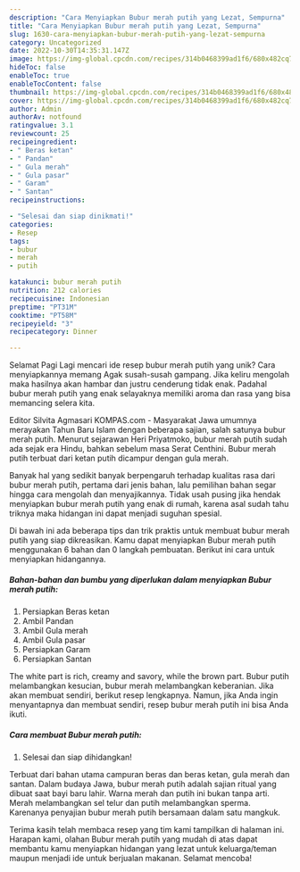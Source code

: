 ```yaml
---
description: "Cara Menyiapkan Bubur merah putih yang Lezat, Sempurna"
title: "Cara Menyiapkan Bubur merah putih yang Lezat, Sempurna"
slug: 1630-cara-menyiapkan-bubur-merah-putih-yang-lezat-sempurna
category: Uncategorized
date: 2022-10-30T14:35:31.147Z
image: https://img-global.cpcdn.com/recipes/314b0468399ad1f6/680x482cq70/bubur-merah-putih-foto-resep-utama.jpg
hideToc: false
enableToc: true
enableTocContent: false
thumbnail: https://img-global.cpcdn.com/recipes/314b0468399ad1f6/680x482cq70/bubur-merah-putih-foto-resep-utama.jpg
cover: https://img-global.cpcdn.com/recipes/314b0468399ad1f6/680x482cq70/bubur-merah-putih-foto-resep-utama.jpg
author: Admin
authorAv: notfound
ratingvalue: 3.1
reviewcount: 25
recipeingredient:
- " Beras ketan"
- " Pandan"
- " Gula merah"
- " Gula pasar"
- " Garam"
- " Santan"
recipeinstructions:

- "Selesai dan siap dinikmati!"
categories:
- Resep
tags:
- bubur
- merah
- putih

katakunci: bubur merah putih 
nutrition: 212 calories
recipecuisine: Indonesian
preptime: "PT31M"
cooktime: "PT58M"
recipeyield: "3"
recipecategory: Dinner

---
```



Selamat Pagi Lagi mencari ide resep bubur merah putih yang unik? Cara menyiapkannya memang Agak susah-susah gampang. Jika keliru mengolah maka hasilnya akan hambar dan justru cenderung tidak enak. Padahal bubur merah putih yang enak selayaknya memiliki aroma dan rasa yang bisa memancing selera kita.


Editor Silvita Agmasari KOMPAS.com - Masyarakat Jawa umumnya merayakan Tahun Baru Islam dengan beberapa sajian, salah satunya bubur merah putih. Menurut sejarawan Heri Priyatmoko, bubur merah putih sudah ada sejak era Hindu, bahkan sebelum masa Serat Centhini. Bubur merah putih terbuat dari ketan putih dicampur dengan gula merah.

Banyak hal yang sedikit banyak berpengaruh terhadap kualitas rasa dari bubur merah putih, pertama dari jenis bahan, lalu pemilihan bahan segar hingga cara mengolah dan menyajikannya. Tidak usah pusing jika hendak menyiapkan bubur merah putih yang enak di rumah, karena asal sudah tahu triknya maka hidangan ini dapat menjadi suguhan spesial.


Di bawah ini ada beberapa tips dan trik praktis untuk membuat bubur merah putih yang siap dikreasikan. Kamu dapat menyiapkan Bubur merah putih menggunakan 6 bahan dan 0 langkah pembuatan. Berikut ini cara untuk menyiapkan hidangannya.

<!--inarticleads1-->

##### Bahan-bahan dan bumbu yang diperlukan dalam menyiapkan Bubur merah putih:

1. Persiapkan  Beras ketan
1. Ambil  Pandan
1. Ambil  Gula merah
1. Ambil  Gula pasar
1. Persiapkan  Garam
1. Persiapkan  Santan


The white part is rich, creamy and savory, while the brown part. Bubur putih melambangkan kesucian, bubur merah melambangkan keberanian. Jika akan membuat sendiri, berikut resep lengkapnya. Namun, jika Anda ingin menyantapnya dan membuat sendiri, resep bubur merah putih ini bisa Anda ikuti. 

<!--inarticleads2-->

##### Cara membuat Bubur merah putih:


1. Selesai dan siap dihidangkan!

Terbuat dari bahan utama campuran beras dan beras ketan, gula merah dan santan. Dalam budaya Jawa, bubur merah putih adalah sajian ritual yang dibuat saat bayi baru lahir. Warna merah dan putih ini bukan tanpa arti. Merah melambangkan sel telur dan putih melambangkan sperma. Karenanya penyajian bubur merah putih bersamaan dalam satu mangkuk. 

Terima kasih telah membaca resep yang tim kami tampilkan di halaman ini. Harapan kami, olahan Bubur merah putih yang mudah di atas dapat membantu kamu menyiapkan hidangan yang lezat untuk keluarga/teman maupun menjadi ide untuk berjualan makanan. Selamat mencoba!
